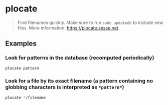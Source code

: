 # plocate

> Find filenames quickly. Make sure to run `sudo updatedb` to include new files. More information: <https://plocate.sesse.net>.

## Examples

### Look for patterns in the database (recomputed periodically)

```bash
plocate pattern
```

### Look for a file by its exact filename (a pattern containing no globbing characters is interpreted as `*pattern*`)

```bash
plocate */filename
```
